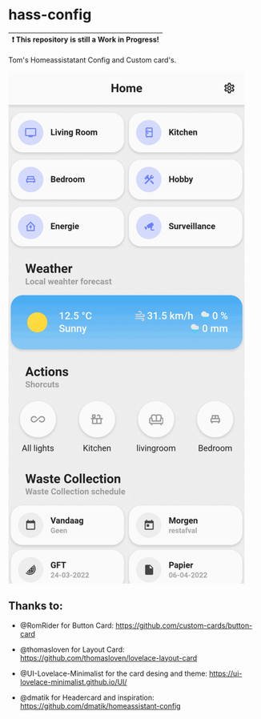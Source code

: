 # hass-config

| :exclamation:  This repository is still a Work in Progress! |
| ----------------------------------------------------------- |

Tom's Homeassistatant Config and Custom card's.

![Mobile.gif](/images/Mobile.gif)

## Thanks to:

- @RomRider for Button Card:  https://github.com/custom-cards/button-card

- @thomasloven for Layout Card: https://github.com/thomasloven/lovelace-layout-card

- @UI-Lovelace-Minimalist for the card desing and theme: https://ui-lovelace-minimalist.github.io/UI/

- @dmatik for Headercard and inspiration: https://github.com/dmatik/homeassistant-config
